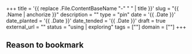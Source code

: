 +++
title = '{{ replace .File.ContentBaseName "-" " " | title }}'
slug = "{{ .Name | anchorize }}"
description = ""
type = "pin"
date = '{{ .Date }}'
date_planted = '{{ .Date }}'
date_tended = '{{ .Date }}'
draft = true
external_url = ""
status = "using | exploring"
tags = [""]
domain = [""]
+++

## Reason to bookmark

